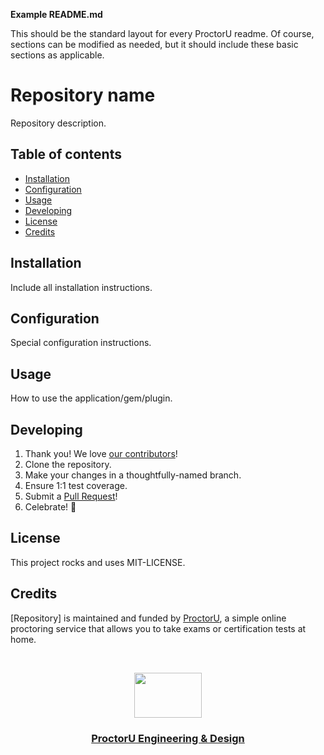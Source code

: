 **Example README.md**

This should be the standard layout for every ProctorU readme. Of course, sections can be modified as needed, but it should include these basic sections as applicable.

# Repository name

Repository description.


## Table of contents

- [Installation](#installation)
- [Configuration](#configuration)
- [Usage](#usage)
- [Developing](#developing)
- [License](#license)
- [Credits](#credits)


## Installation

Include all installation instructions.

## Configuration

Special configuration instructions.

## Usage

How to use the application/gem/plugin.

## Developing

1. Thank you! We love [our contributors](https://github.com/:owner/:name/graphs/contributors)!
1. Clone the repository.
1. Make your changes in a thoughtfully-named branch.
1. Ensure 1:1 test coverage.
1. Submit a [Pull Request](https://github.com/:owner/:name/pulls)!
1. Celebrate! :tada:

## License

This project rocks and uses MIT-LICENSE.

## Credits

[Repository] is maintained and funded by [ProctorU](https://twitter.com/ProctorU),
a simple online proctoring service that allows you to take exams or
certification tests at home.

<br>

<p align="center">
  <a href="https://twitter.com/ProctorUEng">
    <img src="https://s3-us-west-2.amazonaws.com/dev-team-resources/procki-eyes.svg" width=108 height=72>
  </a>

  <h3 align="center">
    <a href="https://twitter.com/ProctorUEng">ProctorU Engineering & Design</a>
  </h3>
</p>
